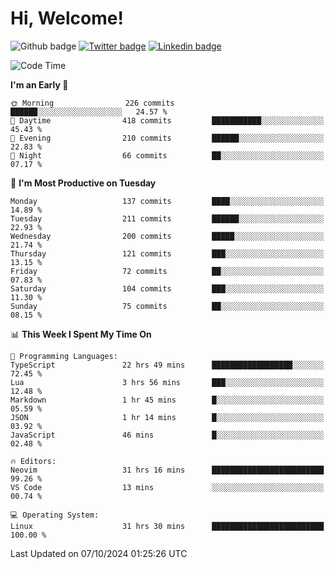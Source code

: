   # Hi, Welcome!
  ![Github badge](https://img.shields.io/github/followers/kraken-afk.svg?style=social&label=Follow&maxAge=2592000)
  [![Twitter badge](https://img.shields.io/badge/-Twitter-00acee?style=flat-square&logo=Twitter&logoColor=white)](https://twitter.com/trshppl)
  [![Linkedin badge](https://img.shields.io/badge/LinkedIn-0077B5?style=flat-square&logo=linkedin&logoColor=white)](https://www.linkedin.com/in/noveanrer)
<!--START_SECTION:waka-->
![Code Time](http://img.shields.io/badge/Code%20Time-296%20hrs%2034%20mins-blue)

**I'm an Early 🐤** 

```text
🌞 Morning                226 commits         ██████░░░░░░░░░░░░░░░░░░░   24.57 % 
🌆 Daytime                418 commits         ███████████░░░░░░░░░░░░░░   45.43 % 
🌃 Evening                210 commits         ██████░░░░░░░░░░░░░░░░░░░   22.83 % 
🌙 Night                  66 commits          ██░░░░░░░░░░░░░░░░░░░░░░░   07.17 % 
```
📅 **I'm Most Productive on Tuesday** 

```text
Monday                   137 commits         ████░░░░░░░░░░░░░░░░░░░░░   14.89 % 
Tuesday                  211 commits         ██████░░░░░░░░░░░░░░░░░░░   22.93 % 
Wednesday                200 commits         █████░░░░░░░░░░░░░░░░░░░░   21.74 % 
Thursday                 121 commits         ███░░░░░░░░░░░░░░░░░░░░░░   13.15 % 
Friday                   72 commits          ██░░░░░░░░░░░░░░░░░░░░░░░   07.83 % 
Saturday                 104 commits         ███░░░░░░░░░░░░░░░░░░░░░░   11.30 % 
Sunday                   75 commits          ██░░░░░░░░░░░░░░░░░░░░░░░   08.15 % 
```


📊 **This Week I Spent My Time On** 

```text
💬 Programming Languages: 
TypeScript               22 hrs 49 mins      ██████████████████░░░░░░░   72.45 % 
Lua                      3 hrs 56 mins       ███░░░░░░░░░░░░░░░░░░░░░░   12.48 % 
Markdown                 1 hr 45 mins        █░░░░░░░░░░░░░░░░░░░░░░░░   05.59 % 
JSON                     1 hr 14 mins        █░░░░░░░░░░░░░░░░░░░░░░░░   03.92 % 
JavaScript               46 mins             █░░░░░░░░░░░░░░░░░░░░░░░░   02.48 % 

🔥 Editors: 
Neovim                   31 hrs 16 mins      █████████████████████████   99.26 % 
VS Code                  13 mins             ░░░░░░░░░░░░░░░░░░░░░░░░░   00.74 % 

💻 Operating System: 
Linux                    31 hrs 30 mins      █████████████████████████   100.00 % 
```


 Last Updated on 07/10/2024 01:25:26 UTC
<!--END_SECTION:waka-->